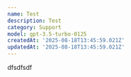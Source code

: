 ```yaml
---
name: Test
description: Test
category: Support
model: gpt-3.5-turbo-0125
createdAt: '2025-08-18T13:45:59.021Z'
updatedAt: '2025-08-18T13:45:59.021Z'
---
```

dfsdfsdf
